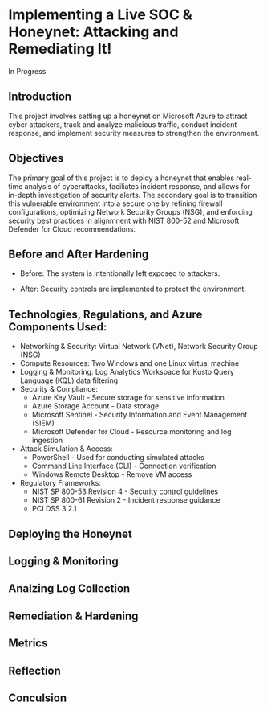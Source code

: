 <h1>Implementing a Live SOC & Honeynet: Attacking and Remediating It!</h1>
In Progress

<h2>Introduction</h2>
<p>This project involves setting up a honeynet on Microsoft Azure to attract cyber attackers, track and analyze malicious traffic, conduct incident response, and implement security measures to strengthen the environment.</p>

<h2>Objectives</h2>
<p>The primary goal of this project is to deploy a honeynet that enables real-time analysis of cyberattacks, faciliates incident response, and allows for in-depth investigation of security alerts. The secondary goal is to transition this vulnerable environment into a secure one by refining firewall configurations, optimizing Network Security Groups (NSG), and enforcing security best practices in alignmnent with NIST 800-52 and Microsoft Defender for Cloud recommendations.</p>

<h2>Before and After Hardening</h2>

- Before: The system is intentionally left exposed to attackers.


- After: Security controls are implemented to protect the environment.

<h2>Technologies, Regulations, and Azure Components Used:</h2>

- Networking & Security: Virtual Network (VNet), Network Security Group (NSG)
- Compute Resources: Two Windows and one Linux virtual machine
- Logging & Monitoring: Log Analytics Workspace for Kusto Query Language (KQL) data filtering
- Security & Compliance:
  - Azure Key Vault - Secure storage for sensitive information
  - Azure Storage Account - Data storage
  - Microsoft Sentinel - Security Information and Event Management (SIEM)
  - Microsoft Defender for Cloud - Resource monitoring and log ingestion
- Attack Simulation & Access:
  - PowerShell - Used for conducting simulated attacks
  - Command Line Interface (CLI) - Connection verification
  - Windows Remote Desktop - Remove VM access
- Regulatory Frameworks:
  - NIST SP 800-53 Revision 4 - Security control guidelines
  - NIST SP 800-61 Revision 2 - Incident response guidance
  - PCI DSS 3.2.1
 
<h2>Deploying the Honeynet</h2>

<h2>Logging & Monitoring</h2>

<h2>Analzing Log Collection</h2>

<h2>Remediation & Hardening</h2>

<h2>Metrics</h2>

<h2>Reflection</h2>

<h2>Conculsion</h2>

